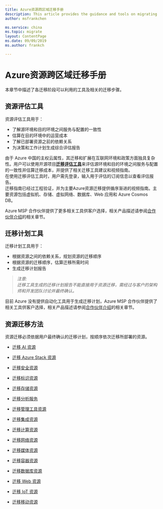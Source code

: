 ```yaml
---
title: Azure资源跨区域迁移手册
description: This article provides the guidance and tools on migrating resources between different Azure China regions.
author: msfrankchen

ms.service: china 
ms.topic: migrate
layout: ContentPage 
ms.date: 09/09/2019
ms.author: frankch

---
```


# Azure资源跨区域迁移手册

本章节中描述了各迁移阶段可以利用的工具及相关的迁移步骤。

## 资源评估工具

资源评估工具用于：
* 了解源环境和目的环境之间服务与配置的一致性
* 估算在目的环境中的运营成本
* 了解已部署资源之前的依赖关系
* 为决策和工作计划生成综合评估报告

由于 Azure 中国的主权云属性，其迁移和扩展在互联网环境和政策方面独具复杂性。用户可以使用开源项目[**迁移评估工具**](https://github.com/Azure/ccme)来评估源环境和目的环境之间服务与配置的一致性并估算迁移成本，并提供了相关迁移工具建议和视频指南。  
在使用迁移评估工具时，用户需先登录，输入用于评估的订阅信息以查看评估报告。  
迁移指南已经过工程验证，并为主要Azure资源迁移提供循序渐进的视频指南。主要资源包括虚拟机、存储、虚拟网络、数据库、Web 应用和 Azure Cosmos DB。  

Azure MSP 合作伙伴提供了更多相关工具供客户选择，相关产品描述请参阅[合作伙伴介绍](./china-migration-partners.md)的相关章节。

## 迁移计划工具

迁移计划工具用于：
* 根据资源之间的依赖关系，规划资源的迁移顺序
* 根据资源的迁移顺序，估算迁移所需时间
* 生成迁移计划报告
>*注意:*  
>*迁移工具生成的迁移计划报告不能直接用于资源迁移，需经过与客户的架构师和开发团队讨论并最终确认。*  

目前 Azure 没有提供自动化工具用于生成迁移计划，Azure MSP 合作伙伴提供了相关工具供客户选择，相关产品描述请参阅[合作伙伴介绍](./china-migration-partners.md)的相关章节。

## 资源迁移方法

资源迁移必须依据用户最终确认的迁移计划，按顺序依次迁移所部署的资源。

* [迁移 AI 资源](./china-migration-guidance-ai.md)

* [迁移 Azure Stack 资源](./china-migration-guidance-azure-stack.md)

* [迁移安全资源](./china-migration-guidance-security.md)

* [迁移标识资源](./china-migration-guidance-identity.md)

* [迁移存储资源](./china-migration-guidance-storage.md)

* [迁移分析服务](./china-migration-guidance-analytics.md)

* [迁移管理工具资源](./china-migration-guidance-management-tools.md)

* [迁移集成资源](./china-migration-guidance-integration.md)

* [迁移计算资源](./china-migration-guidance-compute.md)
  
* [迁移网络资源](./china-migration-guidance-networking.md)

* [迁移媒体资源](./china-migration-guidance-media.md)

* [迁移容器资源](./china-migration-guidance-containers.md)

* [迁移数据库资源](./china-migration-guidance-databases.md)

* [迁移 Web 资源](./china-migration-guidance-web.md)

* [迁移 IoT 资源](./china-migration-guidance-iot.md)

* [迁移移动资源](./china-migration-guidance-mobile.md)




